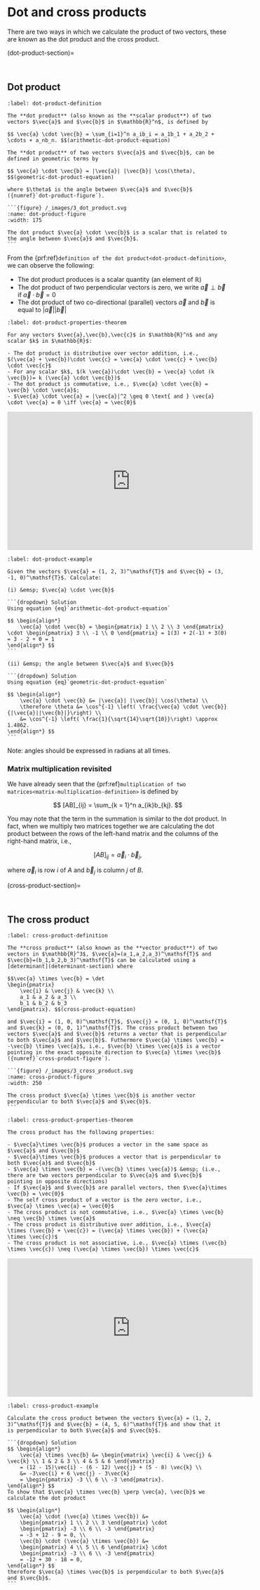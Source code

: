 # Dot and cross products

There are two ways in which we calculate the product of two vectors, these are known as the dot product and the cross product.

(dot-product-section)=

```{index} Vector ; dot product
```

```{index} Dot product
```

## Dot product

````{prf:definition} The dot product
:label: dot-product-definition

The **dot product** (also known as the **scalar product**) of two vectors $\vec{a}$ and $\vec{b}$ in $\mathbb{R}^n$, is defined by

$$ \vec{a} \cdot \vec{b} = \sum_{i=1}^n a_ib_i = a_1b_1 + a_2b_2 + \cdots + a_nb_n. $$(arithmetic-dot-product-equation)

The **dot product** of two vectors $\vec{a}$ and $\vec{b}$, can be defined in geometric terms by

$$ \vec{a} \cdot \vec{b} = |\vec{a}| |\vec{b}| \cos(\theta), $$(geometric-dot-product-equation)

where $\theta$ is the angle between $\vec{a}$ and $\vec{b}$ ({numref}`dot-product-figure`).

```{figure} /_images/3_dot_product.svg
:name: dot-product-figure
:width: 175

The dot product $\vec{a} \cdot \vec{b}$ is a scalar that is related to the angle between $\vec{a}$ and $\vec{b}$.
```
````

From the {prf:ref}`definition of the dot product<dot-product-definition>`, we can observe the following:

- The dot product produces is a scalar quantity (an element of $\mathbb{R}$)
- The dot product of two perpendicular vectors is zero, we write $\vec{a}\perp\vec{b}$ if $\vec{a}\cdot\vec{b}=0$
- The dot product of two co-directional (parallel) vectors $\vec{a}$ and $\vec{b}$ is equal to $|\vec{a}| |\vec{b}|$

```{prf:theorem} Properties of the dot product
:label: dot-product-properties-theorem

For any vectors $\vec{a},\vec{b},\vec{c}$ in $\mathbb{R}^n$ and any scalar $k$ in $\mathbb{R}$:

- The dot product is distributive over vector addition, i.e., $(\vec{a} + \vec{b})\cdot \vec{c} = \vec{a} \cdot \vec{c} + \vec{b} \cdot \vec{c}$
- For any scalar $k$, $(k \vec{a})\cdot \vec{b} = \vec{a} \cdot (k \vec{b})= k (\vec{a} \cdot \vec{b})$
- The dot product is commutative, i.e., $\vec{a} \cdot \vec{b} = \vec{b} \cdot \vec{a}$;
- $\vec{a} \cdot \vec{a} = |\vec{a}|^2 \geq 0 \text{ and } \vec{a} \cdot \vec{a} = 0 \iff \vec{a} = \vec{0}$
```

<iframe width="560" height="315" src="https://www.youtube.com/embed/y4h-vZfuNCM?si=w0nM__33kfansojn" title="YouTube video player" frameborder="0" allow="accelerometer; autoplay; clipboard-write; encrypted-media; gyroscope; picture-in-picture; web-share" allowfullscreen></iframe>

````{prf:example}
:label: dot-product-example

Given the vectors $\vec{a} = (1, 2, 3)^\mathsf{T}$ and $\vec{b} = (3, -1, 0)^\mathsf{T}$. Calculate:

(i) &emsp; $\vec{a} \cdot \vec{b}$

```{dropdown} Solution
Using equation {eq}`arithmetic-dot-product-equation`

$$ \begin{align*}
    \vec{a} \cdot \vec{b} = \begin{pmatrix} 1 \\ 2 \\ 3 \end{pmatrix} \cdot \begin{pmatrix} 3 \\ -1 \\ 0 \end{pmatrix} = 1(3) + 2(-1) + 3(0) = 3 - 2 + 0 = 1
\end{align*} $$
```

(ii) &emsp; the angle between $\vec{a}$ and $\vec{b}$

```{dropdown} Solution
Using equation {eq}`geometric-dot-product-equation`

$$ \begin{align*}
    \vec{a} \cdot \vec{b} &= |\vec{a}| |\vec{b}| \cos(\theta) \\
    \therefore \theta &= \cos^{-1} \left( \frac{\vec{a} \cdot \vec{b}}{|\vec{a}||\vec{b}|}\right) \\
    &= \cos^{-1} \left( \frac{1}{\sqrt{14}\sqrt{10}}\right) \approx 1.4862.
\end{align*} $$
```
````

Note: angles should be expressed in radians at all times.

### Matrix multiplication revisited

We have already seen that the {prf:ref}`multiplication of two matrices<matrix-multiplication-definition>` is defined by

$$ [AB]_{ij} = \sum_{k = 1}^n a_{ik}b_{kj}. $$

You may note that the term in the summation is similar to the dot product. In fact, when we multiply two matrices together we are calculating the dot product between the rows of the left-hand matrix and the columns of the right-hand matrix, i.e., 

$$ [AB]_{ij} = \vec{a}_i \cdot \vec{b}_j, $$

where $\vec{a}_i$ is row $i$ of $A$ and $\vec{b}_j$ is column $j$ of $B$.


(cross-product-section)=

```{index} Vector ; cross product
```

```{index} Cross product
```

## The cross product

````{prf:definition} The cross product
:label: cross-product-definition

The **cross product** (also known as the **vector product**) of two vectors in $\mathbb{R}^3$, $\vec{a}=(a_1,a_2,a_3)^\mathsf{T}$ and $\vec{b}=(b_1,b_2,b_3)^\mathsf{T}$ can be calculated using a [determinant](determinant-section) where 

$$\vec{a} \times \vec{b} = \det 
\begin{pmatrix}
    \vec{i} & \vec{j} & \vec{k} \\
    a_1 & a_2 & a_3 \\
    b_1 & b_2 & b_3
\end{pmatrix}. $$(cross-product-equation)

and $\vec{i} = (1, 0, 0)^\mathsf{T}$, $\vec{j} = (0, 1, 0)^\mathsf{T}$ and $\vec{k} = (0, 0, 1)^\mathsf{T}$. The cross product between two vectors $\vec{a}$ and $\vec{b}$ returns a vector that is perpendicular to both $\vec{a}$ and $\vec{b}$. Futhermore $\vec{a} \times \vec{b} = -\vec{b} \times \vec{a}$, i.e., $\vec{b} \times \vec{a}$ is a vector pointing in the exact opposite direction to $\vec{a} \times \vec{b}$ ({numref}`cross-product-figure`).

```{figure} /_images/3_cross_product.svg
:name: cross-product-figure
:width: 250

The cross product $\vec{a} \times \vec{b}$ is another vector perpendicular to both $\vec{a}$ and $\vec{b}$.
```
````

```{prf:theorem} Properties of the cross product
:label: cross-product-properties-theorem

The cross product has the following properties:

- $\vec{a}\times \vec{b}$ produces a vector in the same space as $\vec{a}$ and $\vec{b}$
- $\vec{a}\times \vec{b}$ produces a vector that is perpendicular to both $\vec{a}$ and $\vec{b}$
- $\vec{a} \times \vec{b} = -(\vec{b} \times \vec{a})$ &emsp; (i.e., there are two vectors perpendicular to $\vec{a}$ and $\vec{b}$ pointing in opposite directions)
- If $\vec{a}$ and $\vec{b}$ are parallel vectors, then $\vec{a}\times \vec{b} = \vec{0}$
- The self cross product of a vector is the zero vector, i.e., $\vec{a} \times \vec{a} = \vec{0}$
- The cross product is not commutative, i.e., $\vec{a} \times \vec{b} \neq \vec{b} \times \vec{a}$
- The cross product is distributive over addition, i.e., $\vec{a} \times (\vec{b} + \vec{c}) = (\vec{a} \times \vec{b}) + (\vec{a} \times \vec{c})$
- The cross product is not associative, i.e., $\vec{a} \times (\vec{b} \times \vec{c}) \neq (\vec{a} \times \vec{b}) \times \vec{c}$
```




<iframe width="560" height="315" src="https://www.youtube.com/embed/Sceq8YZKDj0?si=cOXlV6HsV35kKKjY" title="YouTube video player" frameborder="0" allow="accelerometer; autoplay; clipboard-write; encrypted-media; gyroscope; picture-in-picture; web-share" allowfullscreen></iframe>

````{prf:example}
:label: cross-product-example

Calculate the cross product between the vectors $\vec{a} = (1, 2, 3)^\mathsf{T}$ and $\vec{b} = (4, 5, 6)^\mathsf{T}$ and show that it is perpendicular to both $\vec{a}$ and $\vec{b}$.

```{dropdown} Solution
$$ \begin{align*}
    \vec{a} \times \vec{b} &= \begin{vmatrix} \vec{i} & \vec{j} & \vec{k} \\ 1 & 2 & 3 \\ 4 & 5 & 6 \end{vmatrix}
    = (12 - 15)\vec{i} - (6 - 12) \vec{j} + (5 - 8) \vec{k} \\
    &= -3\vec{i} + 6 \vec{j} - 3\vec{k}
    = \begin{pmatrix} -3 \\ 6 \\ -3 \end{pmatrix}.
\end{align*} $$
To show that $\vec{a} \times \vec{b} \perp \vec{a}, \vec{b}$ we calculate the dot product

$$ \begin{align*}
    \vec{a} \cdot (\vec{a} \times \vec{b}) &= 
    \begin{pmatrix} 1 \\ 2 \\ 3 \end{pmatrix} \cdot
    \begin{pmatrix} -3 \\ 6 \\ -3 \end{pmatrix} 
    = -3 + 12 - 9 = 0, \\
    \vec{b} \cdot (\vec{a} \times \vec{b}) &=
    \begin{pmatrix} 4 \\ 5 \\ 6 \end{pmatrix} \cdot
    \begin{pmatrix} -3 \\ 6 \\ -3 \end{pmatrix}
    = -12 + 30 - 18 = 0,
\end{align*} $$
therefore $\vec{a} \times \vec{b}$ is perpendicular to both $\vec{a}$ and $\vec{b}$.
```
````
